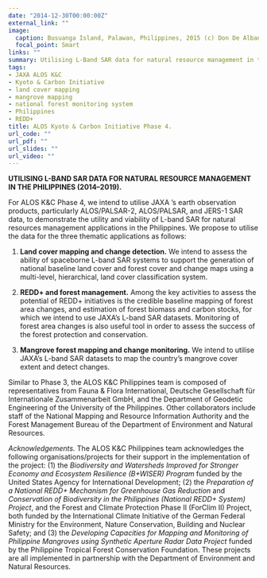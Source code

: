 ```yaml
---
date: "2014-12-30T00:00:00Z"
external_link: ""
image:
  caption: Busuanga Island, Palawan, Philippines, 2015 (c) Don De Alban
  focal_point: Smart
links: ""
summary: Utilising L-Band SAR data for natural resource management in the Philippines.
tags:
- JAXA ALOS K&C
- Kyoto & Carbon Initiative
- land cover mapping
- mangrove mapping
- national forest monitoring system
- Philippines
- REDD+
title: ALOS Kyoto & Carbon Initiative Phase 4.
url_code: ""
url_pdf: ""
url_slides: ""
url_video: ""
---
```


**UTILISING L-BAND SAR DATA FOR NATURAL RESOURCE MANAGEMENT IN THE PHILIPPINES (2014–2019).**

For ALOS K&C Phase 4, we intend to utilise JAXA ’s earth observation products, particularly ALOS/PALSAR-2, ALOS/PALSAR, and JERS-1 SAR data, to demonstrate the utility and viability of L-band SAR for natural resources management applications in the Philippines. We propose to utilise the data for the three thematic applications as follows:

1. **Land cover mapping and change detection.** We intend to assess the ability of spaceborne L-band SAR systems to support the generation of national baseline land cover and forest cover and change maps using a multi-level, hierarchical, land cover classification system.

2. **REDD+ and forest management.** Among the key activities to assess the potential of REDD+ initiatives is the credible baseline mapping of forest area changes, and estimation of forest biomass and carbon stocks, for which we intend to use JAXA’s L-band SAR datasets. Monitoring of forest area changes is also useful tool in order to assess the success of the forest protection and conservation.

3. **Mangrove forest mapping and change monitoring.** We intend to utilise JAXA’s L-band SAR datasets to map the country’s mangrove cover extent and detect changes.

Similar to Phase 3, the ALOS K&C Philippines team is composed of representatives from Fauna & Flora International, Deutsche Gesellschaft für Internationale Zusammenarbeit GmbH, and the Department of Geodetic Engineering of the University of the Philippines. Other collaborators include staff of the National Mapping and Resource Information Authority and the Forest Management Bureau of the Department of Environment and Natural Resources.

*Acknowledgements.* The ALOS K&C Philippines team acknowledges the following organisations/projects for their support in the implementation of the project: (1) the *Biodiversity and Watersheds Improved for Stronger Economy and Ecosystem Resilience (B+WISER) Program* funded by the United States Agency for International Development; (2) the *Preparation of a National REDD+ Mechanism for Greenhouse Gas Reduction* and *Conservation of Biodiversity in the Philippines (National REDD+ System) Project*, and the Forest and Climate Protection Phase II (ForClim II) Project, both funded by the International Climate Initiative of the German Federal Ministry for the Environment, Nature Conservation, Building and Nuclear Safety; and (3) the *Developing Capacities for Mapping and Monitoring of Philippine Mangroves using Synthetic Aperture Radar Data Project* funded by the Philippine Tropical Forest Conservation Foundation. These projects are all implemented in partnership with the Department of Environment and Natural Resources.
